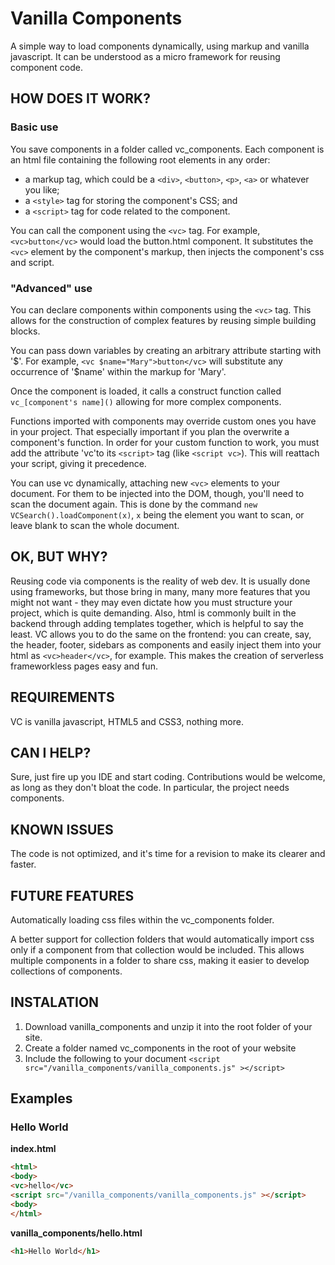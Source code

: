 # Vanilla Components
A simple way to load components dynamically, using markup and vanilla
javascript. It can be understood as a micro framework for reusing component
code.

## HOW DOES IT WORK?

### Basic use

You save components in a folder called vc_components. Each component is an html
file containing the following root elements in any order:

* a markup tag, which could be a `<div>`, `<button>`, `<p>`, `<a>` or whatever you like; 
* a `<style>` tag for storing the component's CSS; and
* a `<script>` tag for code related to the component.

You can call the component using the `<vc>` tag. For example, `<vc>button</vc>`
would load the button.html component. It substitutes the `<vc>` element by the
component's markup, then injects the component's css and script.

### "Advanced" use

You can declare components within components using the `<vc>` tag. This allows 
for the construction of complex features by reusing simple building blocks.

You can pass down variables by creating an arbitrary attribute starting
with '$'. For example, `<vc $name="Mary">button</vc>` will substitute any
occurrence of '$name' within the markup for 'Mary'.

Once the component is loaded, it calls a construct function called
`vc_[component's name]()` allowing for more complex components.

Functions imported with components may override custom ones you have in your
project. That especially important if you plan the overwrite a component's
function. In order for your custom function to work, you must add the attribute
'vc'to its `<script>` tag (like `<script vc>`). This will reattach your script,
giving it precedence.

You can use vc dynamically, attaching new `<vc>` elements to your document. For
them to be injected into the DOM, though, you'll need to scan the document again.
This is done by the command `new VCSearch().loadComponent(x)`, `x` being the element 
you want to scan, or leave blank to scan the whole document.

## OK, BUT WHY?

Reusing code via components is the reality of web dev. It is usually done using
frameworks, but those bring in many, many more features that you might not want - 
they may even dictate how you must structure your project, which is quite
demanding. Also, html is commonly built in the backend through adding templates
together, which is helpful to say the least. VC allows you to do the same on
the frontend: you can create, say, the header, footer, sidebars as components
and easily inject them into your html as `<vc>header</vc>`, for example. This
makes the creation of serverless frameworkless pages easy and fun.

## REQUIREMENTS

VC is vanilla javascript, HTML5 and CSS3, nothing more.

## CAN I HELP?

Sure, just fire up you IDE and start coding. Contributions would be welcome, as 
long as they don't bloat the code. In particular, the project needs components.

## KNOWN ISSUES

The code is not optimized, and it's time for a  revision to make its clearer 
and faster. 

## FUTURE FEATURES

Automatically loading css files within the vc_components folder.

A better support for collection folders that would automatically import css
only if a component from that collection would be included. This allows
multiple components in a folder to share css, making it easier to develop
collections of components.

## INSTALATION

1. Download vanilla_components and unzip it into the root folder of your site.
1. Create a folder named vc_components in the root of your website
1. Include the following to your document `<script src="/vanilla_components/vanilla_components.js" ></script>`

## Examples

### Hello World

**index.html**

```html
<html>
<body>
<vc>hello</vc>
<script src="/vanilla_components/vanilla_components.js" ></script>
<body>
</html>
```

**vanilla_components/hello.html**

```html
<h1>Hello World</h1>
```
